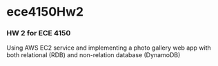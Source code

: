 # ece4150Hw2
### HW 2 for ECE 4150

Using AWS EC2 service and implementing a photo gallery web app with both relational (RDB) and non-relation database (DynamoDB)
